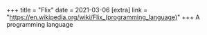 +++
title = "Flix"
date = 2021-03-06
[extra]
link = "https://en.wikipedia.org/wiki/Flix_(programming_language)"
+++
A programming language


